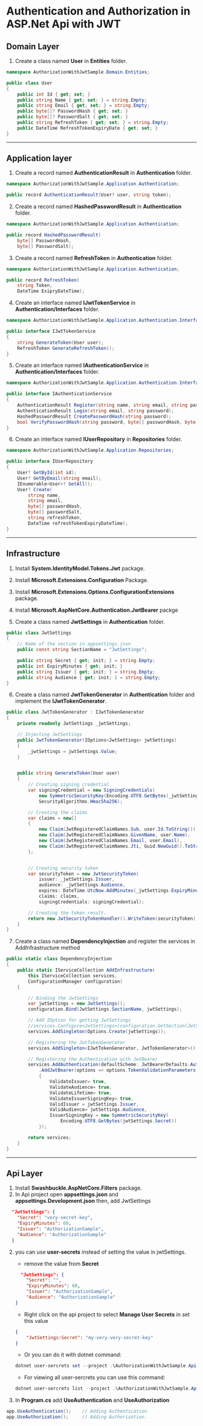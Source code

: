 # Authentication and Authorization in ASP.Net Api with JWT

## Domain Layer
1. Create a class named **User** in **Entities** folder.
```C#
namespace AuthorizationWithJwtSample.Domain.Entities;

public class User
{
    public int Id { get; set; }
    public string Name { get; set; } = string.Empty;
    public string Email { get; set; } = string.Empty;
    public byte[]? PasswordHash { get; set; }
    public byte[]? PasswordSalt { get; set; }
    public string RefreshToken { get; set; } = string.Empty;
    public DateTime RefreshTokenExpiryDate { get; set; }
}
```
---
## Application layer
1. Create a record named **AuthenticationResult** in **Authentication** folder.
```C#
namespace AuthorizationWithJwtSample.Application.Authentication;

public record AuthenticationResult(User? user, string token);
```

2. Create a record named **HashedPasswordResult** in **Authentication** folder.
```C#
namespace AuthorizationWithJwtSample.Application.Authentication;

public record HashedPasswordResult(
    byte[] PasswordHash,
    byte[] PasswordSalt);
```

3. Create a record named **RefreshToken** in **Authentication** folder.
```C#
namespace AuthorizationWithJwtSample.Application.Authentication;

public record RefreshToken(
    string Token,
    DateTime ExipryDateTime);

```

4. Create an interface named **IJwtTokenService** in **Authentication/Interfaces** folder.
```C#
namespace AuthorizationWithJwtSample.Application.Authentication.Interfaces;

public interface IJwtTokenService
{
    string GenerateToken(User user);
    RefreshToken GenerateRefreshToken();
}
```

5. Create an interface named **IAuthenticationService** in **Authentication/Interfaces** folder.
```C#
namespace AuthorizationWithJwtSample.Application.Authentication.Interfaces;

public interface IAuthenticationService
{
    AuthenticationResult Register(string name, string email, string password);
    AuthenticationResult Login(string email, string password);
    HashedPasswordResult CreatePasswordHash(string password);
    bool VerifyPasswordHash(string password, byte[] passwordHash, byte[] passwordSalt);
}
```

6. Create an interface named **IUserRepository** in **Repositories** folder.
```C#
namespace AuthorizationWithJwtSample.Application.Repositories;

public interface IUserRepository
{
    User? GetById(int id);
    User? GetByEmail(string email);
    IEnumerable<User>? GetAll();
    User? Create(
        string name,
        string email,
        byte[] passwordHash,
        byte[] passwordSalt,
        string refreshToken,
        DateTime refreshTokenExpiryDateTime);
}
```
---

## Infrastructure
1. Install **System.IdentityModel.Tokens.Jwt** package.
2. Install **Microsoft.Extensions.Configuration** Package.
3. Install **Microsoft.Extensions.Options.ConfigurationExtensions** package.
4. Install **Microsoft.AspNetCore.Authentication.JwtBearer** packge

5. Create a class named **JwtSettings** in **Authentication** folder.
```C#
public class JwtSettings
{
    // Name of the section in appsettings.json
    public const string SectionName = "JwtSettings";

    public string Secret { get; init; } = string.Empty;
    public int ExpiryMinutes { get; init; }
    public string Issuer { get; init; } = string.Empty;
    public string Audience { get; init; } = string.Empty;
}

```


6. Create a class named **JwtTokenGenerator** in **Authentication** folder and implement the **IJwtTokenGenerator**.
```C#
public class JwtTokenGenerator : IJwtTokenGenerator
{
    private readonly JwtSettings _jwtSettings;

    // Injecting JwtSettings
    public JwtTokenGenerator(IOptions<JwtSettings> jwtSettings)
    {
        _jwtSettings = jwtSettings.Value;
    }


    public string GenerateToken(User user)
    {
        // Creating signing credential 
        var signingCredential = new SigningCredentials(
            new SymmetricSecurityKey(Encoding.UTF8.GetBytes(_jwtSettings.Secret)),
            SecurityAlgorithms.HmacSha256);

        // Creating the claims
        var claims = new[]
        {
            new Claim(JwtRegisteredClaimNames.Sub, user.Id.ToString()),
            new Claim(JwtRegisteredClaimNames.GivenName, user.Name),
            new Claim(JwtRegisteredClaimNames.Email, user.Email),
            new Claim(JwtRegisteredClaimNames.Jti, Guid.NewGuid().ToString()),
        };


        // Creating security token
        var securityToken = new JwtSecurityToken(
            issuer: _jwtSettings.Issuer,
            audience: _jwtSettings.Audience,
            expires: DateTime.UtcNow.AddMinutes(_jwtSettings.ExpiryMinutes),
            claims: claims,
            signingCredentials: signingCredential);

        // Creating the token result.
        return new JwtSecurityTokenHandler().WriteToken(securityToken);
    }
}
```

7. Create a class named **DependencyInjection** and register the services in AddInfrastructure method
```C#
public static class DependencyInjection
{
    public static IServiceCollection AddInfrastructure(
        this IServiceCollection services,
        ConfigurationManager configuration)
    {

        // Binding the JwtSettings
        var jwtSettings = new JwtSettings();
        configuration.Bind(JwtSettings.SectionName, jwtSettings);

        // Add IOption for getting JwtSettings
        //services.Configure<JwtSettings>(configuration.GetSection(JwtSettings.SectionName));
        services.AddSingleton(Options.Create(jwtSettings));

        // Registering the JwtTokenGenerator
        services.AddSingleton<IJwtTokenGenerator, JwtTokenGenerator>();

        // Registering the Authentication with JwtBearer
        services.AddAuthentication(defaultScheme: JwtBearerDefaults.AuthenticationScheme)
            .AddJwtBearer(options => options.TokenValidationParameters = new TokenValidationParameters
            {
                ValidateIssuer= true,
                ValidateAudience= true,
                ValidateLifetime= true,
                ValidateIssuerSigningKey= true,
                ValidIssuer = jwtSettings.Issuer,
                ValidAudience= jwtSettings.Audience,
                IssuerSigningKey = new SymmetricSecurityKey(
                    Encoding.UTF8.GetBytes(jwtSettings.Secret))
            });

        return services;
    }
}
```
---

## Api Layer
1. Install **Swashbuckle.AspNetCore.Filters** package. 
1. In Api project open **appsettings.json** and **appsettings.Development.json** then, add JwtSettings
```json
  "JwtSettings": {
    "Secret": "very-secret-key",
    "ExpiryMinutes": 60,
    "Issuer": "AuthorizationSample",
    "Audience": "AuthorizationSample"
  }
```
2. you can use **user-secrets** instead of setting the value in jwtSettings.
    - remove the value from **Secret**
    ```json
      "JwtSettings": {
        "Secret": "",
        "ExpiryMinutes": 60,
        "Issuer": "AuthorizationSample",
        "Audience": "AuthorizationSample"
    }
    ```
    - Right click on the api project to select **Manage User Secrets** in set this value
    ```json
    {
        "JwtSettings:Secret": "my-very-very-secret-key"
    }
    ```
    - Or you can do it with dotnet command:
    ```powershell
    dotnet user-sercrets set --project .\AuthorizationWithJwtSample.Api\ "JwtSettings:Secret" : "my-very-very-secret-key"
    ```
    - For viewing all user-sercrets you can use this command:
    ```powershell
    dotnet user-sercrets list --project .\AuthorizationWithJwtSample.Api\
    ```

3. In **Program.cs** add **UseAuthentication** and **UseAuthorization**
```C#
app.UseAuthentication();    // Adding Authentication
app.UseAuthorization();     // Adding Authorization.
```